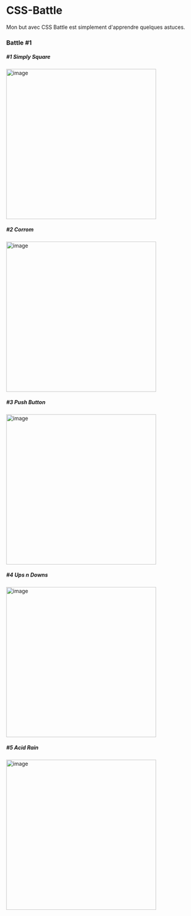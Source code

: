 # CSS-Battle

Mon but avec CSS Battle est simplement d'apprendre quelques astuces.

<strong><h3>Battle #1</h3></strong>
<h5>#1 Simply Square</h5>
<img width="400" alt="image" src="https://user-images.githubusercontent.com/121936719/226126530-e1ca00bd-b10d-4707-819d-6015ccdff3b5.png">

<h5>#2 Corrom</h5>
<img width="400" alt="image" src="https://user-images.githubusercontent.com/121936719/226128998-628d5d43-3073-47a0-8373-3a7f0464f7e5.png">

<h5>#3 Push Button</h5>
<img width="400" alt="image" src="https://user-images.githubusercontent.com/121936719/226134197-fe0d9d9f-99b4-42ae-9195-a3c10bb7f04a.png">

<h5>#4 Ups n Downs</h5>
<img width="400" alt="image" src="https://user-images.githubusercontent.com/121936719/226135202-735e54cd-f2ed-4ffa-838d-4f6678458cdb.png">

<h5>#5 Acid Rain</h5>
<img width="400" alt="image" src="https://user-images.githubusercontent.com/121936719/226136264-1deb9303-7891-422a-8baf-319ba7c7413a.png">
